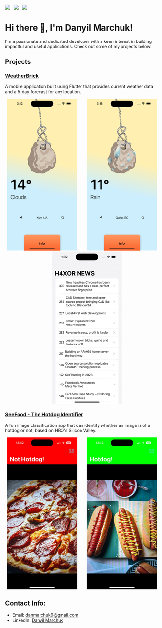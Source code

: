 <a href="https://github.com/danmarchuk/Danyil-Marchuk-Resume.pdf" download><img src="https://img.shields.io/badge/Resume-ff69b4.svg?style=for-the-badge&logo=codeigniter&logoColor=white"></a>&nbsp;&nbsp;&nbsp;<a href="mailto:danmarchuk9@gmail.com"><img src="https://img.shields.io/badge/Email-Danyil-8056d5.svg?style=for-the-badge&logo=minutemailer&logoColor=white"></a>&nbsp;&nbsp;&nbsp;<a href="https://www.linkedin.com/in/danyil-marchuk/" target="_blank"><img src="https://img.shields.io/badge/LinkedIn-Danyil%20Marchuk-brightgreen?style=for-the-badge&logo=linkedin&logoColor=white" ></a>

# Hi there 👋, I'm Danyil Marchuk!

I'm a passionate and dedicated developer with a keen interest in building impactful and useful applications. Check out some of my projects below!

## Projects

### [WeatherBrick](https://github.com/danmarchuk/WeatherBrick)

A mobile application built using Flutter that provides current weather data and a 5-day forecast for any location.

<p align="center">
<img src="https://github.com/danmarchuk/WeatherBrick/blob/dev/Images/1.png" width="230" title="WeatherBrick">&nbsp;&nbsp;&nbsp;&nbsp;&nbsp;&nbsp;&nbsp;&nbsp;<img src="https://github.com/danmarchuk/WeatherBrick/blob/dev/Images/2.png" width="230" title="WeatherBrick">&nbsp;&nbsp;&nbsp;&nbsp;&nbsp;&nbsp;&nbsp;&nbsp;<img src="https://github.com/danmarchuk/WeatherBrick/blob/dev/Images/3.gif" width="230" title="WeatherBrick">
</p>

### [SeeFood - The Hotdog Identifier](https://github.com/danmarchuk/SeeFood)

A fun image classification app that can identify whether an image is of a hotdog or not, based on HBO's Silicon Valley.

<p align="center">
<img src="https://github.com/danmarchuk/SeeFood/blob/main/Images/1.jpg" width="230" title="SeeFood">&nbsp;&nbsp;&nbsp;&nbsp;&nbsp;&nbsp;&nbsp;&nbsp;<img src="https://github.com/danmarchuk/SeeFood/blob/main/Images/2.jpg" width="230" title="SeeFood">
</p>

## Contact Info:

- Email: danmarchuk9@gmail.com
- LinkedIn: [Danyil Marchuk](https://www.linkedin.com/in/danyil-marchuk/)
